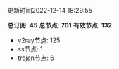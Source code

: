更新时间2022-12-14 18:29:55

**总订阅: 45**
**总节点: 701**
**有效节点: 132**
- v2ray节点: 125
- ss节点: 1
- trojan节点: 6
